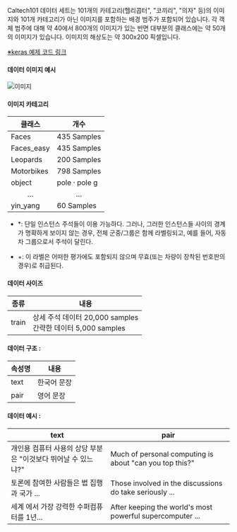 Caltech101 데이터 세트는 101개의 카테고리(헬리콥터", "코끼리", "의자" 등)의 이미지와 101개 카테고리가 아닌 이미지를 포함하는 배경 범주가 포함되어 있습니다. 각 객체 범주에 대해 약 40에서 800개의 이미지가 있는 반면 대부분의 클래스에는 약 50개의 이미지가 있습니다. 이미지의 해상도는 약 300x200 픽셀입니다. 

[※keras 예제 코드 링크](https://github.com/tilemmpon/Caltech_101_object_classification/blob/master/Caltech_101_split_dataset_and_first_NN.ipynb)

#### 데이터 이미지 예시 
![이미지](https://user-images.githubusercontent.com/26833433/239366386-44171121-b745-4206-9b59-a3be41e16089.png)

#### 이미지 카테고리
| 클래스        | 개수                                                                                                 |
|--------------|-----------------------------------------------------------------------------------------------------------|
| Faces         | 435 Samples                                    |
| Faces_easy        | 435 Samples                                                         |
| Leopards      | 200 Samples  |
| Motorbikes | 798 Samples |
| object       | pole · pole g                                                        
| <center>…</center>         |<center>…</center>                                                                                                      |
| yin_yang         | 60 Samples                                             |                                           |

*  *: 단일 인스턴스 주석들이 이용 가능하다. 그러나, 그러한 인스턴스들 사이의 경계가 명확하게 보이지 않는 경우, 전체 군중/그룹은 함께 라벨링되고, 예를 들어, 자동차 그룹으로서 주석이 달린다.
- +: 이 라벨은 어떠한 평가에도 포함되지 않으며 무효(또는 차량이 장착된 번호판의 경우)로 취급된다.

#### 데이터 사이즈

| 종류 | 내용 |
| --- | --- |
| train | 상세 주석 데이터 20,000 samples <br/> 간략한 데이터 5,000 samples  |




#### 데이터 구조 :
| 속성명 | 내용 |
| --- | --- |
| text |한국어 문장|
| pair |영어 문장|


#### 데이터 예시 :
| text | pair | 
| --- | --- | 
|  개인용 컴퓨터 사용의 상당 부분은 "이것보다 뛰어날 수 있느냐?" |Much of personal computing is about "can you top this?"
| 토론에 참여한 사람들은 법 집행과 국가 ... | Those involved in the discussions do take seriously ... | 
 |세계 에서 가장 강력한 수퍼컴퓨터를 1년... | After keeping the world's most powerful supercomputer ...|

